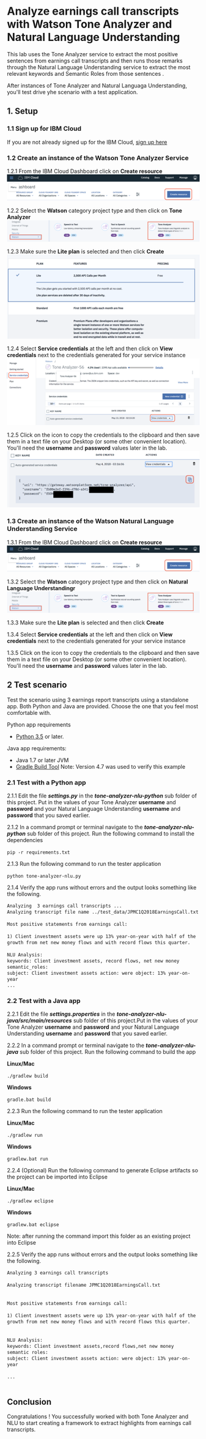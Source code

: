 # Analyze earnings call transcripts with Watson Tone Analyzer and Natural Language Understanding

This lab uses the Tone Analyzer service to extract the most positive sentences  from earnings call transcripts and then runs those remarks through the Natural Language Understanding  service to extract the most relevant keywords and Semantic Roles  from those  sentences . 

After instances of Tone Analyzer and Natural Languaga Understanding, you'll test drive yhe scenario with a test application.

## 1. Setup

### 1.1 Sign up for IBM Cloud

If you are not already signed up for the IBM Cloud, [sign up here](https://console.bluemix.net)

### 1.2 Create an instance of the Watson Tone Analyzer Service

1.2.1 From the IBM Cloud Dashboard click on **Create resource**
![Create resource](images/ss1.png)


1.2.2 Select the **Watson** category project type and then click on **Tone Analyzer**
![VR Service](images/ss2.png)

1.2.3 Make sure the **Lite plan** is selected and then click **Create**
![Lite plan](images/ss3.png)

1.2.4 Select **Service credentials** at the left and then click on **View credentials** next to the credentials generated for your service instance
![Credentials](images/ss4.png)

1.2.5 Click on the icon to copy the credentials to the clipboard and then save them in a text file on your Desktop (or some other convenient location). You'll need the **username** and **password** values later in the lab.
![api_key](images/ss5.png)

### 1.3 Create an instance of the Watson Natural Language Understanding Service

1.3.1 From the IBM Cloud Dashboard click on **Create resource**
![Create resource](images/ss1.png)


1.3.2 Select the **Watson** category project type and then click on **Natural Language Understandingr**
![VR Service](images/ss2.png)

1.3.3 Make sure the **Lite plan** is selected and then click **Create**


1.3.4 Select **Service credentials** at the left and then click on **View credentials** next to the credentials generated for your service instance


1.3.5 Click on the icon to copy the credentials to the clipboard and then save them in a text file on your Desktop (or some other convenient location). You'll need the **username** and **password** values later in the lab.




## 2 Test scenario

Test the scenario  using 3 earnings report transcripts  using  a standalone app. Both Python and Java are provided. Choose the one that you feel most comfortable with.  

Python app requirements

  - [Python 3.5](https://www.python.org/downloads) or later.

Java app requirements:

  - Java 1.7 or later JVM
  - [Gradle Build Tool](https://gradle.org) Note: Version 4.7 was used to verify this example



### 2.1 Test with a Python app

2.1.1 Edit the file ***settings.py*** in the ***tone-analyzer-nlu-python*** sub folder of this project. Put in the values of your Tone Analyzer **username** and **password** and your Natural Language Understanding  **username** and **password** that you saved earlier.

2.1.2 In a command prompt or terminal navigate to the ***tone-analyzer-nlu-python*** sub folder of this project. Run the following command to install the dependencies

`pip -r requirements.txt`

2.1.3 Run the following command to run the tester application

`python tone-analyzer-nlu.py`

2.1.4 Verify the app runs without errors and the output looks something like the following.

```
Analyzing  3 earnings call transcripts ...
Analyzing transcript file name ../test_data/JPMC1Q2018EarningsCall.txt

Most positive statements from earnings call:

1) Client investment assets were up 13% year-on-year with half of the growth from net new money flows and with record flows this quarter.

NLU Analysis:
keywords: Client investment assets, record flows, net new money
semantic_roles:
subject: Client investment assets action: were object: 13% year-on-year
...
```

### 2.2 Test with a Java app

2.2.1 Edit the file ***settings.properties*** in the ***tone-analyzer-nlu-java/src/main/resources*** sub folder of this project.Put in the values of your Tone Analyzer **username** and **password** and your Natural Language Understanding  **username** and **password** that you saved earlier.
 

2.2.2 In a command prompt or terminal navigate to the ***tone-analyzer-nlu-java*** sub folder of this project. Run the following command to build the app

**Linux/Mac**

`./gradlew build`

**Windows**

`gradle.bat build`

2.2.3 Run the following command to run the tester application

**Linux/Mac**

`./gradlew run`

**Windows**

`gradlew.bat run`

2.2.4 (Optional) Run the following command to generate Eclipse artifacts so the project can be imported into Eclipse 

**Linux/Mac**

`./gradlew eclipse`

**Windows**

`gradlew.bat eclipse`

Note: after running the command import this folder as an existing project into Eclipse


2.2.5 Verify the app runs without errors and the output looks something like the following.

```
Analyzing 3 earnings call transcripts

Analyzing transcript filename JPMC1Q2018EarningsCall.txt


Most positive statements from earnings call:

1) Client investment assets were up 13% year-on-year with half of the growth from net new money flows and with record flows this quarter.


NLU Analysis:
keywords: Client investment assets,record flows,net new money
semantic roles:
subject: Client investment assets action: were object: 13% year-on-year

...


```


## Conclusion
Congratulations ! You successfully worked with both Tone Analyzer and NLU to start creating a framework to extract highlights from earnings call transcripts.
